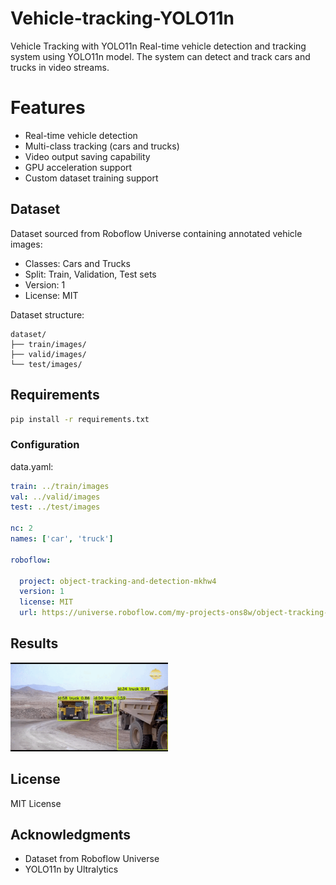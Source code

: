 # Vehicle-tracking-YOLO11n
Vehicle Tracking with YOLO11n
Real-time vehicle detection and tracking system using YOLO11n model. The system can detect and track cars and trucks in video streams.

# Features

- Real-time vehicle detection
- Multi-class tracking (cars and trucks)
- Video output saving capability
- GPU acceleration support
- Custom dataset training support

## Dataset

Dataset sourced from Roboflow Universe containing annotated vehicle images:
- Classes: Cars and Trucks
- Split: Train, Validation, Test sets
- Version: 1
- License: MIT

Dataset structure:
```
dataset/
├── train/images/
├── valid/images/
└── test/images/
```

## Requirements

```bash
pip install -r requirements.txt
```

### Configuration

data.yaml:
```yaml
train: ../train/images
val: ../valid/images
test: ../test/images

nc: 2
names: ['car', 'truck']

roboflow:
 
  project: object-tracking-and-detection-mkhw4
  version: 1
  license: MIT
  url: https://universe.roboflow.com/my-projects-ons8w/object-tracking-and-detection-mkhw4/dataset/1
```
## Results

  <img src="results\result.gif" height="50%" width="50%"
        style="object-fit:contain"
    />
## License

MIT License

## Acknowledgments

- Dataset from Roboflow Universe
- YOLO11n by Ultralytics
